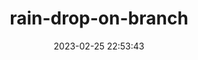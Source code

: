 ---
date: 2023-02-25 22:53:43
imageOriginalPath: photographs/rain-drop-on-branch-image-47e6d3b0
imagePreviewPath: photographs/rain-drop-on-branch-preview-8cc115a1
photoCamera: Minolta SR-T Super
photoColor: bw
photoDate: '2017'
photoFilm: Ilford 400
photoLens: Minolta 70-210mm f4
photoLocation: Istanbul, Turkiye
photoSource: analog
photoType: nature
title: rain-drop-on-branch
translationKey: null
---